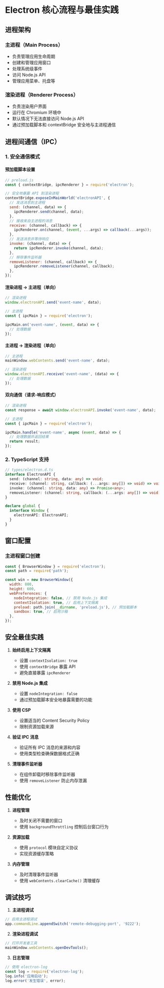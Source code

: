 # Electron 核心流程与最佳实践

## 进程架构

### 主进程（Main Process）

- 负责管理应用生命周期
- 创建和管理应用窗口
- 处理系统级事件
- 访问 Node.js API
- 管理应用菜单、托盘等

### 渲染进程（Renderer Process）

- 负责渲染用户界面
- 运行在 Chromium 环境中
- 默认情况下无法直接访问 Node.js API
- 通过预加载脚本和 contextBridge 安全地与主进程通信

## 进程间通信（IPC）

### 1. 安全通信模式

#### 预加载脚本设置

```javascript
// preload.js
const { contextBridge, ipcRenderer } = require('electron');

// 安全地暴露 API 到渲染进程
contextBridge.exposeInMainWorld('electronAPI', {
  // 发送消息到主进程
  send: (channel, data) => {
    ipcRenderer.send(channel, data);
  },
  // 接收来自主进程的消息
  receive: (channel, callback) => {
    ipcRenderer.on(channel, (event, ...args) => callback(...args));
  },
  // 发送消息并等待响应
  invoke: (channel, data) => {
    return ipcRenderer.invoke(channel, data);
  },
  // 移除事件监听器
  removeListener: (channel, callback) => {
    ipcRenderer.removeListener(channel, callback);
  },
});
```

#### 渲染进程 → 主进程（单向）

```javascript
// 渲染进程
window.electronAPI.send('event-name', data);

// 主进程
const { ipcMain } = require('electron');

ipcMain.on('event-name', (event, data) => {
  // 处理数据
});
```

#### 主进程 → 渲染进程（单向）

```javascript
// 主进程
mainWindow.webContents.send('event-name', data);

// 渲染进程
window.electronAPI.receive('event-name', (data) => {
  // 处理数据
});
```

#### 双向通信（请求-响应模式）

```javascript
// 渲染进程
const response = await window.electronAPI.invoke('event-name', data);

// 主进程
const { ipcMain } = require('electron');

ipcMain.handle('event-name', async (event, data) => {
  // 处理数据并返回结果
  return result;
});
```

### 2. TypeScript 支持

```typescript
// types/electron.d.ts
interface ElectronAPI {
  send: (channel: string, data: any) => void;
  receive: (channel: string, callback: (...args: any[]) => void) => void;
  invoke: (channel: string, data: any) => Promise<any>;
  removeListener: (channel: string, callback: (...args: any[]) => void) => void;
}

declare global {
  interface Window {
    electronAPI: ElectronAPI;
  }
}
```

## 窗口配置

### 主进程窗口创建

```javascript
const { BrowserWindow } = require('electron');
const path = require('path');

const win = new BrowserWindow({
  width: 800,
  height: 600,
  webPreferences: {
    nodeIntegration: false, // 禁用 Node.js 集成
    contextIsolation: true, // 启用上下文隔离
    preload: path.join(__dirname, 'preload.js'), // 预加载脚本
    sandbox: true, // 启用沙箱
  },
});
```

## 安全最佳实践

1. **始终启用上下文隔离**
   - 设置 `contextIsolation: true`
   - 使用 `contextBridge` 暴露 API
   - 避免直接暴露 `ipcRenderer`

2. **禁用 Node.js 集成**
   - 设置 `nodeIntegration: false`
   - 通过预加载脚本安全地暴露需要的功能

3. **使用 CSP**
   - 设置适当的 Content Security Policy
   - 限制资源加载来源

4. **验证 IPC 消息**
   - 验证所有 IPC 消息的来源和内容
   - 使用类型检查确保数据格式正确

5. **清理事件监听器**
   - 在组件卸载时移除事件监听器
   - 使用 `removeListener` 防止内存泄漏

## 性能优化

1. **进程管理**
   - 及时关闭不需要的窗口
   - 使用 `backgroundThrottling` 控制后台窗口行为

2. **资源加载**
   - 使用 `protocol` 模块自定义协议
   - 实现资源缓存策略

3. **内存管理**
   - 及时清理事件监听器
   - 使用 `webContents.clearCache()` 清理缓存

## 调试技巧

1. **主进程调试**

```javascript
// 启用主进程调试
app.commandLine.appendSwitch('remote-debugging-port', '9222');
```

2. **渲染进程调试**

```javascript
// 打开开发者工具
mainWindow.webContents.openDevTools();
```

3. **日志管理**

```javascript
// 使用 electron-log
const log = require('electron-log');
log.info('应用启动');
log.error('发生错误', error);
```
